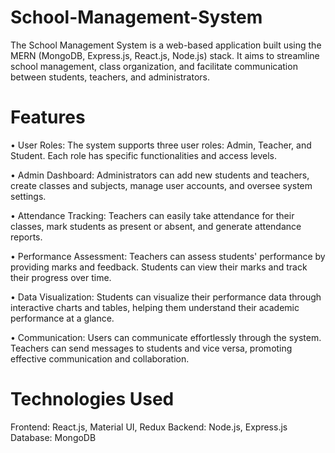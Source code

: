 #                                                                                       School-Management-System
The School Management System is a web-based application built using the MERN (MongoDB, Express.js, React.js, Node.js) stack. It aims to streamline school management, class organization, and facilitate communication between students, teachers, and administrators.
# Features
•	User Roles: The system supports three user roles: Admin, Teacher, and Student. Each role has specific functionalities and access levels.

•	Admin Dashboard: Administrators can add new students and teachers, create classes and subjects, manage user accounts, and oversee system settings.

•	Attendance Tracking: Teachers can easily take attendance for their classes, mark students as present or absent, and generate attendance reports.

•	Performance Assessment: Teachers can assess students' performance by providing marks and feedback. Students can view their marks and track their progress over time.

•	Data Visualization: Students can visualize their performance data through interactive charts and tables, helping them understand their academic performance at a glance.

•	Communication: Users can communicate effortlessly through the system. Teachers can send messages to students and vice versa, promoting effective communication and collaboration.

# Technologies Used
Frontend: React.js, Material UI, Redux
Backend: Node.js, Express.js
Database: MongoDB
